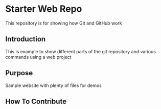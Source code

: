# Starter Web Repo

This repository is for showing how Git and GitHub work

## Introduction

This is example to show different parts of the git repository and various commands using a web project

## Purpose

Sample website with plenty of files for demos

## How To Contribute
